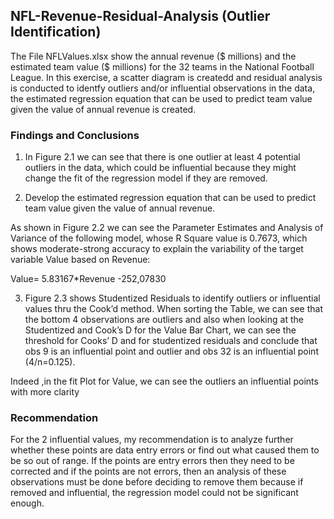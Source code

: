 ## NFL-Revenue-Residual-Analysis (Outlier Identification)

The File NFLValues.xlsx show the annual revenue ($ millions) and the estimated
team value ($ millions) for the 32 teams in the National Football League. In this exercise, a scatter diagram is createdd and residual analysis is conducted to identfy outliers and/or influential observations in the data, the estimated regression equation that can be used to predict team value given the value of annual revenue is created.

### Findings and Conclusions

1. In Figure 2.1 we can see that there is one outlier at least 4 potential outliers in the data, which could be influential because they might change the fit of the regression model if they are removed.

2. Develop the estimated regression equation that can be used to predict team value given the value of annual revenue.

As shown in Figure 2.2 we can see the Parameter Estimates and Analysis of Variance of the following model, whose R Square value is 0.7673, which shows moderate-strong accuracy to explain the variability of the target variable Value based on Revenue: 

Value= 5.83167*Revenue -252,07830

3. Figure 2.3 shows Studentized Residuals to identify outliers or influential values thru the Cook’d method. When sorting the Table, we can see that the bottom 4 observations are outliers and also when looking at the Studentized and Cook’s D for the Value Bar Chart, we can see the threshold for Cooks’ D and for studentized residuals and conclude that obs 9 is an influential point and outlier and obs 32 is an influential point (4/n=0.125).

Indeed ,in the fit Plot for Value, we can see the outliers an influential points with more clarity

### Recommendation
For the 2 influential values, my recommendation is to analyze further whether these points are data entry errors or find out what caused them to be so out of range. If the points are entry errors then they need to be corrected and if the points are not errors, then an analysis of these observations must be done before deciding to remove them because if removed and influential, the regression model could not be significant enough.
